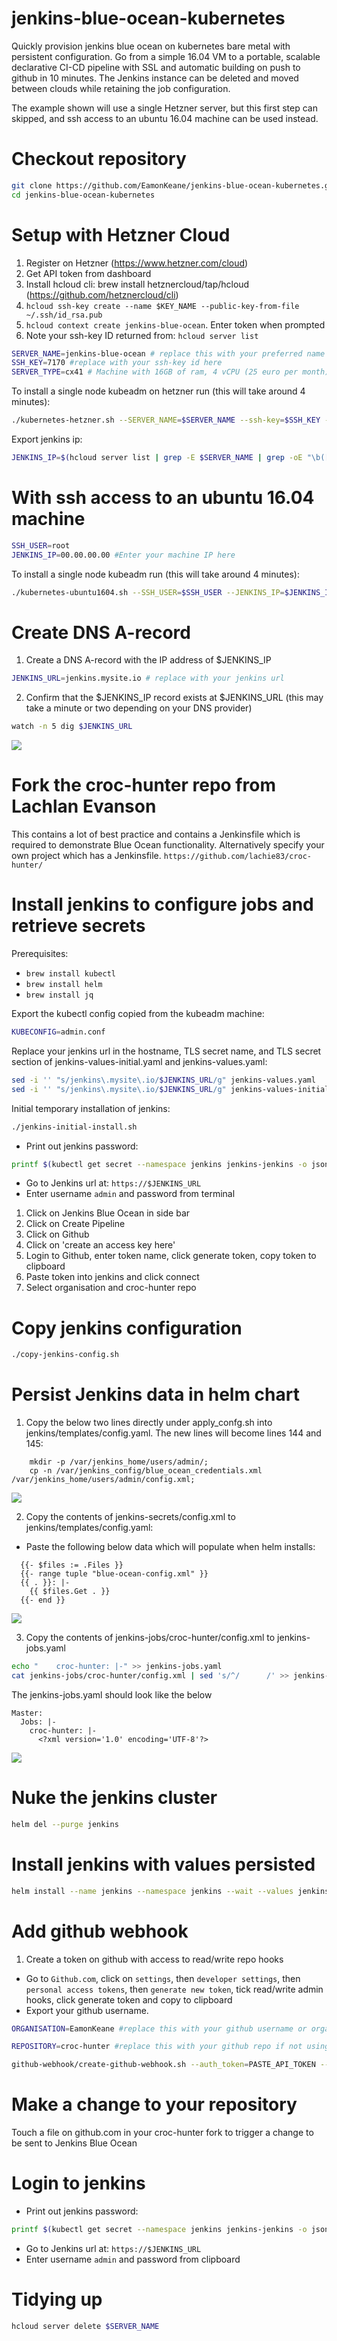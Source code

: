 # jenkins-blue-ocean-kubernetes
Quickly provision jenkins blue ocean on kubernetes bare metal with persistent configuration.
Go from a simple 16.04 VM to a portable, scalable declarative CI-CD pipeline with SSL and automatic building on push to github in 10 minutes. 
The Jenkins instance can be deleted and moved between clouds while retaining the job configuration.

The example shown will use a single Hetzner server, but this first step can skipped, and ssh access to an ubuntu 16.04 machine can be used instead.

# Checkout repository
```bash
git clone https://github.com/EamonKeane/jenkins-blue-ocean-kubernetes.git
cd jenkins-blue-ocean-kubernetes
```

# Setup with Hetzner Cloud

1. Register on Hetzner (https://www.hetzner.com/cloud)
2. Get API token from dashboard
3. Install hcloud cli: brew install hetznercloud/tap/hcloud (https://github.com/hetznercloud/cli)
4. ```hcloud ssh-key create --name $KEY_NAME --public-key-from-file ~/.ssh/id_rsa.pub```
5. ```hcloud context create jenkins-blue-ocean```. Enter token when prompted
6. Note your ssh-key ID returned from: ```hcloud server list```

```bash
SERVER_NAME=jenkins-blue-ocean # replace this with your preferred name
SSH_KEY=7170 #replace with your ssh-key id here
SERVER_TYPE=cx41 # Machine with 16GB of ram, 4 vCPU (25 euro per month)
```
To install a single node kubeadm on hetzner run (this will take around 4 minutes):
```bash
./kubernetes-hetzner.sh --SERVER_NAME=$SERVER_NAME --ssh-key=$SSH_KEY --SERVER_TYPE=$SERVER_TYPE
```
Export jenkins ip:
```bash
JENKINS_IP=$(hcloud server list | grep -E $SERVER_NAME | grep -oE "\b([0-9]{1,3}\.){3}[0-9]{1,3}\b")
```
# With ssh access to an ubuntu 16.04 machine
```bash
SSH_USER=root
JENKINS_IP=00.00.00.00 #Enter your machine IP here
```
To install a single node kubeadm run (this will take around 4 minutes):
```bash
./kubernetes-ubuntu1604.sh --SSH_USER=$SSH_USER --JENKINS_IP=$JENKINS_IP
```

# Create DNS A-record
1. Create a DNS A-record with the IP address of $JENKINS_IP
```bash
JENKINS_URL=jenkins.mysite.io # replace with your jenkins url
```
2. Confirm that the $JENKINS_IP record exists at $JENKINS_URL (this may take a minute or two depending on your DNS provider)
```bash
watch -n 5 dig $JENKINS_URL
```
![](docs/dig_jenkins_url.png)

# Fork the croc-hunter repo from Lachlan Evanson
This contains a lot of best practice and contains a Jenkinsfile which is required to demonstrate Blue Ocean functionality. Alternatively specify your own project which has a Jenkinsfile.
```https://github.com/lachie83/croc-hunter/```

# Install jenkins to configure jobs and retrieve secrets
Prerequisites:
* ```brew install kubectl```
* ```brew install helm```
* ```brew install jq```

Export the kubectl config copied from the kubeadm machine:
```bash
KUBECONFIG=admin.conf
```

Replace your jenkins url in the hostname, TLS secret name, and TLS secret section of jenkins-values-initial.yaml and jenkins-values.yaml:
```bash
sed -i '' "s/jenkins\.mysite\.io/$JENKINS_URL/g" jenkins-values.yaml
sed -i '' "s/jenkins\.mysite\.io/$JENKINS_URL/g" jenkins-values-initial.yaml
```

Initial temporary installation of jenkins:
```bash
./jenkins-initial-install.sh 
```

* Print out jenkins password:
```bash
printf $(kubectl get secret --namespace jenkins jenkins-jenkins -o jsonpath="{.data.jenkins-admin-password}" | base64 --decode);echo
```
* Go to Jenkins url at: ```https://$JENKINS_URL```
* Enter username ```admin``` and password from terminal

1. Click on Jenkins Blue Ocean in side bar
2. Click on Create Pipeline
3. Click on Github
4. Click on 'create an access key here'
5. Login to Github, enter token name, click generate token, copy token to clipboard
6. Paste token into jenkins and click connect
7. Select organisation and croc-hunter repo

# Copy jenkins configuration
```bash
./copy-jenkins-config.sh
```

# Persist Jenkins data in helm chart
1. Copy the below two lines directly under apply_confg.sh into jenkins/templates/config.yaml. The new lines will become lines 144 and 145:
```text
    mkdir -p /var/jenkins_home/users/admin/;
    cp -n /var/jenkins_config/blue_ocean_credentials.xml /var/jenkins_home/users/admin/config.xml;
```
![](docs/copy-configuration-applysh.png)

2. Copy the contents of jenkins-secrets/config.xml to jenkins/templates/config.yaml:
* Paste the following below data which will populate when helm installs:
```text
  {{- $files := .Files }}
  {{- range tuple "blue-ocean-config.xml" }}
  {{ . }}: |-
    {{ $files.Get . }}
  {{- end }}
```
![](docs/jenkins-config.png)

3. Copy the contents of jenkins-jobs/croc-hunter/config.xml to jenkins-jobs.yaml
```bash
echo "    croc-hunter: |-" >> jenkins-jobs.yaml
cat jenkins-jobs/croc-hunter/config.xml | sed 's/^/      /' >> jenkins-jobs.yaml
```
The jenkins-jobs.yaml should look like the below
```text
Master:
  Jobs: |-
    croc-hunter: |-
      <?xml version='1.0' encoding='UTF-8'?>
```
![](docs/copy-jenkins-job.png)

# Nuke the jenkins cluster
```bash
helm del --purge jenkins
```

# Install jenkins with values persisted
```bash
helm install --name jenkins --namespace jenkins --wait --values jenkins-values.yaml --values jenkins-jobs.yaml jenkins/
```

# Add github webhook
1. Create a token on github with access to read/write repo hooks
* Go to ```Github.com```, click on ```settings```, then ```developer settings```, then ```personal access tokens```, then ```generate new token```, tick read/write admin hooks, click generate token and copy to clipboard
* Export your github username. 
```bash
ORGANISATION=EamonKeane #replace this with your github username or organisation
```
```bash
REPOSITORY=croc-hunter #replace this with your github repo if not using croc-hunter
```
```bash
github-webhook/create-github-webhook.sh --auth_token=PASTE_API_TOKEN --service_url=$JENKINS_URL --ORGANISATION=EamonKeane --repository=$REPOSITORY
```

# Make a change to your repository
Touch a file on github.com in your croc-hunter fork to trigger a change to be sent to Jenkins Blue Ocean

# Login to jenkins
* Print out jenkins password:
```bash
printf $(kubectl get secret --namespace jenkins jenkins-jenkins -o jsonpath="{.data.jenkins-admin-password}" | base64 --decode);echo
```
* Go to Jenkins url at: ```https://$JENKINS_URL```
* Enter username ```admin``` and password from clipboard

# Tidying up
```bash
hcloud server delete $SERVER_NAME
```